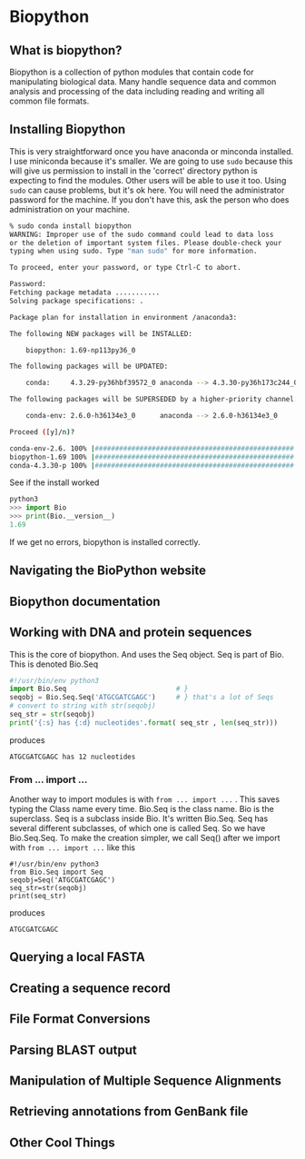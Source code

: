 # Biopython

## What is biopython?

Biopython is a collection of python modules that contain code for manipulating biological data. Many handle sequence data and common analysis and processing of the data including reading and writing all common file formats. 

## Installing Biopython

This is very straightforward once you have anaconda or minconda installed. I use miniconda because it's smaller. We are going to use `sudo` because this will give us permission to install in the 'correct' directory python is expecting to find the modules. Other users will be able to use it too. Using `sudo` can cause problems, but it's ok here. You will need the administrator password for the machine. If you don't have this, ask the person who does administration on your machine.

```bash
% sudo conda install biopython
WARNING: Improper use of the sudo command could lead to data loss
or the deletion of important system files. Please double-check your
typing when using sudo. Type "man sudo" for more information.

To proceed, enter your password, or type Ctrl-C to abort.

Password:
Fetching package metadata ...........
Solving package specifications: .

Package plan for installation in environment /anaconda3:

The following NEW packages will be INSTALLED:

    biopython: 1.69-np113py36_0              

The following packages will be UPDATED:

    conda:     4.3.29-py36hbf39572_0 anaconda --> 4.3.30-py36h173c244_0

The following packages will be SUPERSEDED by a higher-priority channel:

    conda-env: 2.6.0-h36134e3_0      anaconda --> 2.6.0-h36134e3_0     

Proceed ([y]/n)? 

conda-env-2.6. 100% |#################################################| Time: 0:00:00   4.02 MB/s
biopython-1.69 100% |#################################################| Time: 0:00:00  21.02 MB/s
conda-4.3.30-p 100% |#################################################| Time: 0:00:00  43.61 MB/s

```



See if the install worked

```python
python3
>>> import Bio
>>> print(Bio.__version__)
1.69
```

If we get no errors, biopython is installed correctly.

## Navigating the BioPython website



## Biopython documentation



## Working with DNA and protein sequences

This is the core of biopython. And uses the Seq object. Seq is part of Bio. This is denoted Bio.Seq

```python
#!/usr/bin/env python3
import Bio.Seq                           # }
seqobj = Bio.Seq.Seq('ATGCGATCGAGC')     # } that's a lot of Seqs
# convert to string with str(seqobj)
seq_str = str(seqobj)
print('{:s} has {:d} nucleotides'.format( seq_str , len(seq_str)))
```

produces 

```
ATGCGATCGAGC has 12 nucleotides
```

### From ... import ...

Another way to import modules is with `from ... import ...` . This saves typing the Class name every time. Bio.Seq is the class name. Bio is the superclass. Seq is a subclass inside Bio. It's written Bio.Seq. Seq has several different subclasses, of which one is called Seq. So we have Bio.Seq.Seq. To make the creation simpler, we call Seq() after we import with `from ... import ...` like this

```python3
#!/usr/bin/env python3
from Bio.Seq import Seq
seqobj=Seq('ATGCGATCGAGC')
seq_str=str(seqobj)
print(seq_str)
```

produces

```
ATGCGATCGAGC
```





## Querying a local FASTA



## Creating a sequence record



## File Format Conversions



## Parsing BLAST output



## Manipulation of Multiple Sequence Alignments



## Retrieving annotations from GenBank file



## Other Cool Things